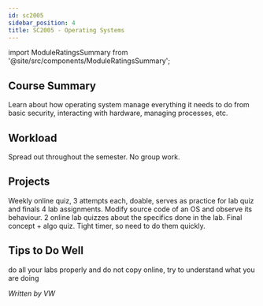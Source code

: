 ```yaml
---
id: sc2005
sidebar_position: 4
title: SC2005 - Operating Systems
---
```






import ModuleRatingsSummary from '@site/src/components/ModuleRatingsSummary';

<ModuleRatingsSummary 
  lectureClarity={4}
  contentRelevance={5}
  contentDifficulty={4}
  overallWorkload={3}
  teamDependency={1}
/>

## Course Summary

Learn about how operating system manage everything it needs to do from basic security, interacting with hardware, managing processes, etc.

## Workload

Spread out throughout the semester. No group work.

## Projects

Weekly online quiz, 3 attempts each, doable, serves as practice for lab quiz and finals
4 lab assignments. Modify source code of an OS and observe its behaviour.
2 online lab quizzes about the specifics done in the lab.
Final concept + algo quiz. Tight timer, so need to do them quickly.

## Tips to Do Well

do all your labs properly and do not copy online, try to understand what you are doing

*Written by VW*
